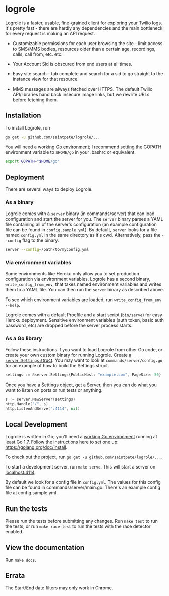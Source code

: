 # logrole

Logrole is a faster, usable, fine-grained client for exploring your Twilio
logs. It's pretty fast - there are hardly any dependencies and the main
bottleneck for every request is making an API request.

- Customizable permissions for each user browsing the site - limit access to
SMS/MMS bodies, resources older than a certain age, recordings, calls, call
from, etc. etc.

- Your Account Sid is obscured from end users at all times.

- Easy site search - tab complete and search for a sid to go straight to the
  instance view for that resource.

- MMS messages are always fetched over HTTPS. The default Twilio API/libraries
hand back insecure image links, but we rewrite URLs before fetching them.

## Installation

To install Logrole, run

```bash
go get -u github.com/saintpete/logrole/...
```

You will need a working [Go environment][go-env]; I recommend setting the
GOPATH environment variable to `$HOME/go` in your .bashrc or equivalent.

```bash
export GOPATH="$HOME/go"
```

## Deployment

There are several ways to deploy Logrole.

### As a binary

Logrole comes with a `server` binary (in commands/server) that can load
configuration and start the server for you. The `server` binary parses a YAML
file containing all of the server's configuration (an example configuration
file can be found in `config.sample.yml`). By default, `server` looks for a
file named `config.yml` in the same directory as it's cwd. Alternatively, pass
the `--config` flag to the binary.

```bash
server --config=/path/to/myconfig.yml
```

### Via environment variables

Some environments like Heroku only allow you to set production
configuration via environment variables. Logrole has a second binary,
`write_config_from_env`, that takes named environment variables and writes them
to a YAML file. You can then run the `server` binary as described above.

To see which environment variables are loaded, run `write_config_from_env
--help`.

Logrole comes with a default Procfile and a start script (`bin/serve`) for easy
Heroku deployment. Sensitive environment variables (auth token, basic auth
password, etc) are dropped before the server process starts.

### As a Go library

Follow these instructions if you want to load Logrole from other Go code, or
create your own custom binary for running Logrole. Create [a `server.Settings`
struct][settings-godoc]. You may want to look at `commands/server/config.go`
for an example of how to build the Settings struct.

```go
settings := &server.Settings{PublicHost: "example.com", PageSize: 50}
```

Once you have a Settings object, get a Server, then you can do what you want to
listen on ports or run tests or anything.

```go
s := server.NewServer(settings)
http.Handle("/", s)
http.ListenAndServe(":4114", nil)
```

[settings-godoc]: https://godoc.org/github.com/saintpete/logrole/server/#Settings

## Local Development

Logrole is written in Go; you'll need a [working Go environment][go-env]
running at least Go 1.7. Follow the instructions here to set one up:
https://golang.org/doc/install.

[go-env]: https://golang.org/doc/install

To check out the project, run `go get -u github.com/saintpete/logrole/...`.

To start a development server, run `make serve`. This will start a server on
[localhost:4114](http://localhost:4114).

By default we look for a config file in `config.yml`. The values for this
config file can be found in commands/server/main.go. There's an example config
file at config.sample.yml.

## Run the tests

Please run the tests before submitting any changes. Run `make test` to run the
tests, or run `make race-test` to run the tests with the race detector enabled.

## View the documentation

Run `make docs`.

## Errata

The Start/End date filters may only work in Chrome.
